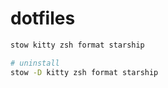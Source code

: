 # dotfiles

```bash
stow kitty zsh format starship

# uninstall
stow -D kitty zsh format starship
```
